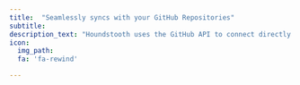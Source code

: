 ```yaml
---
title:  "Seamlessly syncs with your GitHub Repositories"
subtitle:
description_text: "Houndstooth uses the GitHub API to connect directly to your project so content editors don't need to work locally."
icon:
  img_path:
  fa: 'fa-rewind'

---
```

